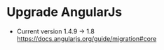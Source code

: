 # Upgrade AngularJs
- Current version 1.4.9 -> 1.8
  https://docs.angularjs.org/guide/migration#core
